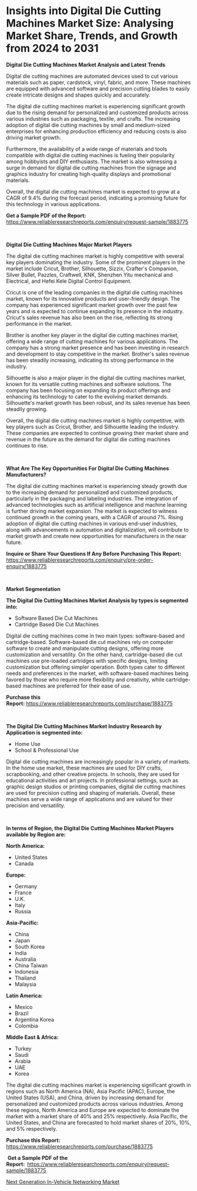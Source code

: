<p><h1>Insights into Digital Die Cutting Machines Market Size: Analysing Market Share, Trends, and Growth from 2024 to 2031</h1></p><p><strong>Digital Die Cutting Machines Market Analysis and Latest Trends</strong></p>
<p><p>Digital die cutting machines are automated devices used to cut various materials such as paper, cardstock, vinyl, fabric, and more. These machines are equipped with advanced software and precision cutting blades to easily create intricate designs and shapes quickly and accurately.</p><p>The digital die cutting machines market is experiencing significant growth due to the rising demand for personalized and customized products across various industries such as packaging, textile, and crafts. The increasing adoption of digital die cutting machines by small and medium-sized enterprises for enhancing production efficiency and reducing costs is also driving market growth.</p><p>Furthermore, the availability of a wide range of materials and tools compatible with digital die cutting machines is fueling their popularity among hobbyists and DIY enthusiasts. The market is also witnessing a surge in demand for digital die cutting machines from the signage and graphics industry for creating high-quality displays and promotional materials.</p><p>Overall, the digital die cutting machines market is expected to grow at a CAGR of 9.4% during the forecast period, indicating a promising future for this technology in various applications.</p></p>
<p><strong>Get a Sample PDF of the Report:&nbsp;</strong> <a href="https://www.reliableresearchreports.com/enquiry/request-sample/1883775">https://www.reliableresearchreports.com/enquiry/request-sample/1883775</a></p>
<p>&nbsp;</p>
<p><strong>Digital Die Cutting Machines Major Market Players</strong></p>
<p><p>The digital die cutting machines market is highly competitive with several key players dominating the industry. Some of the prominent players in the market include Cricut, Brother, Silhouette, Sizzix, Crafter's Companion, Silver Bullet, Pazzles, Craftwell, KNK, Shenzhen Yitu mechanical and Electrical, and Hefei Kele Digital Control Equipment.</p><p>Cricut is one of the leading companies in the digital die cutting machines market, known for its innovative products and user-friendly design. The company has experienced significant market growth over the past few years and is expected to continue expanding its presence in the industry. Cricut's sales revenue has also been on the rise, reflecting its strong performance in the market.</p><p>Brother is another key player in the digital die cutting machines market, offering a wide range of cutting machines for various applications. The company has a strong market presence and has been investing in research and development to stay competitive in the market. Brother's sales revenue has been steadily increasing, indicating its strong performance in the industry.</p><p>Silhouette is also a major player in the digital die cutting machines market, known for its versatile cutting machines and software solutions. The company has been focusing on expanding its product offerings and enhancing its technology to cater to the evolving market demands. Silhouette's market growth has been robust, and its sales revenue has been steadily growing.</p><p>Overall, the digital die cutting machines market is highly competitive, with key players such as Cricut, Brother, and Silhouette leading the industry. These companies are expected to continue growing their market share and revenue in the future as the demand for digital die cutting machines continues to rise.</p></p>
<p>&nbsp;</p>
<p><strong>What Are The Key Opportunities For Digital Die Cutting Machines Manufacturers?</strong></p>
<p><p>The digital die cutting machines market is experiencing steady growth due to the increasing demand for personalized and customized products, particularly in the packaging and labeling industries. The integration of advanced technologies such as artificial intelligence and machine learning is further driving market expansion. The market is expected to witness continued growth in the coming years, with a CAGR of around 7%. Rising adoption of digital die cutting machines in various end-user industries, along with advancements in automation and digitalization, will contribute to market growth and create new opportunities for manufacturers in the near future.</p></p>
<p><strong>Inquire or Share Your Questions If Any Before Purchasing This Report:</strong> <a href="https://www.reliableresearchreports.com/enquiry/pre-order-enquiry/1883775">https://www.reliableresearchreports.com/enquiry/pre-order-enquiry/1883775</a></p>
<p>&nbsp;</p>
<p><strong>Market Segmentation</strong></p>
<p><strong>The Digital Die Cutting Machines Market Analysis by types is segmented into:</strong></p>
<p><ul><li>Software Based Die Cut Machines</li><li>Cartridge Based Die Cut Machines</li></ul></p>
<p><p>Digital die cutting machines come in two main types: software-based and cartridge-based. Software-based die cut machines rely on computer software to create and manipulate cutting designs, offering more customization and versatility. On the other hand, cartridge-based die cut machines use pre-loaded cartridges with specific designs, limiting customization but offering simpler operation. Both types cater to different needs and preferences in the market, with software-based machines being favored by those who require more flexibility and creativity, while cartridge-based machines are preferred for their ease of use.</p></p>
<p><strong>Purchase this Report:&nbsp;</strong><a href="https://www.reliableresearchreports.com/purchase/1883775">https://www.reliableresearchreports.com/purchase/1883775</a></p>
<p>&nbsp;</p>
<p><strong>The Digital Die Cutting Machines Market Industry Research by Application is segmented into:</strong></p>
<p><ul><li>Home Use</li><li>School & Professional Use</li></ul></p>
<p><p>Digital die cutting machines are increasingly popular in a variety of markets. In the home use market, these machines are used for DIY crafts, scrapbooking, and other creative projects. In schools, they are used for educational activities and art projects. In professional settings, such as graphic design studios or printing companies, digital die cutting machines are used for precision cutting and shaping of materials. Overall, these machines serve a wide range of applications and are valued for their precision and versatility.</p></p>
<p>&nbsp;</p>
<p><strong>In terms of Region, the Digital Die Cutting Machines Market Players available by Region are:</strong></p>
<p>
    <p> <strong> North America: </strong>
        <ul>
            <li>United States</li>
            <li>Canada</li>
        </ul>
        </p> 
    <p> <strong> Europe: </strong>
        <ul>
            <li>Germany</li>
            <li>France</li>
            <li>U.K.</li>
            <li>Italy</li>
            <li>Russia</li>
        </ul>
        </p> 
    <p> <strong> Asia-Pacific: </strong>
        <ul>
            <li>China</li>
            <li>Japan</li>
            <li>South Korea</li>
            <li>India</li>
            <li>Australia</li>
            <li>China Taiwan</li>
            <li>Indonesia</li>
            <li>Thailand</li>
            <li>Malaysia</li>
        </ul>
        </p> 
    <p> <strong> Latin America: </strong>
        <ul>
            <li>Mexico</li>
            <li>Brazil</li>
            <li>Argentina Korea</li>
            <li>Colombia</li>
        </ul>
        </p> 
    <p> <strong> Middle East & Africa: </strong>
        <ul>
            <li>Turkey</li>
            <li>Saudi</li>
            <li>Arabia</li>
            <li>UAE</li>
            <li>Korea</li>
        </ul>
    </p>
    </p>
<p><p>The digital die cutting machines market is experiencing significant growth in regions such as North America (NA), Asia Pacific (APAC), Europe, the United States (USA), and China, driven by increasing demand for personalized and customized products across various industries. Among these regions, North America and Europe are expected to dominate the market with a market share of 40% and 25% respectively. Asia Pacific, the United States, and China are forecasted to hold market shares of 20%, 10%, and 5% respectively.</p></p>
<p><strong>Purchase this Report: </strong><a href="https://www.reliableresearchreports.com/purchase/1883775">https://www.reliableresearchreports.com/purchase/1883775</a></p>
<p>&nbsp;<strong>Get a Sample PDF of the Report:&nbsp;&nbsp;</strong><a href="https://www.reliableresearchreports.com/enquiry/request-sample/1883775">https://www.reliableresearchreports.com/enquiry/request-sample/1883775</a></p>
<p><strong></strong></p>
<p><p><a href="https://rainy-horn-d69.notion.site/Next-Generation-In-Vehicle-Networking-Market-A-Comprehensive-Report-of-its-Market-Share-Growth-Tr-3239b9f1f0de4aacafc3ab4eb42c8736">Next Generation In-Vehicle Networking Market</a></p></p>